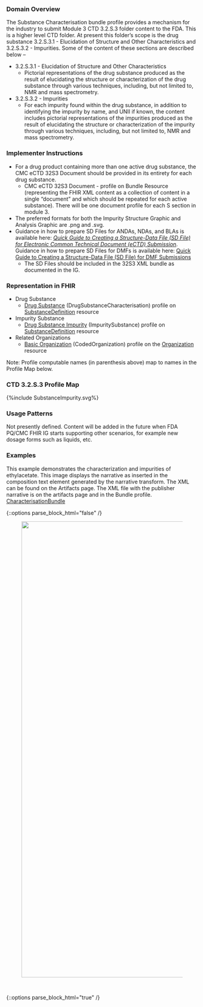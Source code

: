 ### Domain Overview

The Substance Characterisation bundle profile provides a mechanism for the industry to submit Module 3 CTD 3.2.S.3 folder content to the FDA. This is a higher level CTD folder. At present this folder’s scope is the drug substance 3.2.S.3.1 - Elucidation of Structure and Other Characteristics and 3.2.S.3.2 - Impurities. Some of the content of these sections are described below –

* 3.2.S.3.1 - Elucidation of Structure and Other Characteristics
    * Pictorial representations of the drug substance produced as the result of elucidating the structure or characterization of the drug substance through various techniques, including, but not limited to, NMR and mass spectrometry.
* 3.2.S.3.2 - Impurities
    * For each impurity found within the drug substance, in addition to identifying the impurity by name, and UNII if known, the content includes pictorial representations of the impurities produced as the result of elucidating the structure or characterization of the impurity through various techniques, including, but not limited to, NMR and mass spectrometry.

### Implementer Instructions

* For a drug product containing more than one active drug substance, the CMC eCTD 32S3 Document should be provided in its entirety for each drug substance.
    * CMC eCTD 32S3 Document - profile on Bundle Resource (representing the FHIR XML content as a collection of content in a single “document” and which should be repeated for each active substance). There will be one document profile for each S section in module 3.
* The preferred formats for both the Impurity Structure Graphic and Analysis Graphic are .png and .svg.
* Guidance in how to prepare SD Files for ANDAs, NDAs, and BLAs is available here: _[Quick Guide to Creating a Structure-Data File (SD File) for Electronic Common Technical Document (eCTD) Submission](https://www.fda.gov/industry/fda-data-standards-advisory-board/fdas-global-substance-registration-system)_. Guidance in how to prepare SD Files for DMFs is available here: [Quick Guide to Creating a Structure-Data File (SD File) for DMF Submissions](https://www.fda.gov/drugs/gdufa-ii-drug-master-files-dmfs/drug-master-file-dmf-submission-resources) 
    * The SD Files should be included in the 32S3 XML bundle as documented in the IG.

### Representation in FHIR

* Drug Substance
    * [Drug Substance](StructureDefinition-pqcmc-drug-substance-characterisation.html) (DrugSubstanceCharacterisation) profile on [SubstanceDefinition](http://hl7.org/fhir/R5/substancedefinition.html) resource
* Impurity Substance
    * [Drug Substance Impurity](StructureDefinition-pqcmc-drug-product-substance-impurity.html) (ImpuritySubstance) profile on [SubstanceDefinition](http://hl7.org/fhir/R5/substancedefinition.html) resource
* Related Organizations
    * [Basic Organization](StructureDefinition-cmc-organization.html) (CodedOrganization) profile on the [Organization](http://hl7.org/fhir/R5/organization.html) resource

Note: Profile computable names (in parenthesis above) map to names in the Profile Map below.

### CTD 3.2.S.3 Profile Map

<div>{%include SubstanceImpurity.svg%}</div>

### Usage Patterns

Not presently defined. Content will be added in the future when FDA PQ/CMC FHIR IG starts supporting other scenarios, for example new dosage forms such as liquids, etc.

### Examples

This example demonstrates the characterization and impurities of ethylacetate. This image displays the narrative as inserted in the composition text element generated by the narrative transform. The XML can be found on the Artifacts page. The XML file with the publisher narrative is on the artifacts page and in the Bundle profile. [CharacterisationBundle](Bundle-CharacterisationBundle.html)

{::options parse_block_html="false" /}
<figure>
  <img style="padding-top:0;padding-bottom:30px" width="1200px" src="substanceCharacter.png" />

</figure>

{::options parse_block_html="true" /}